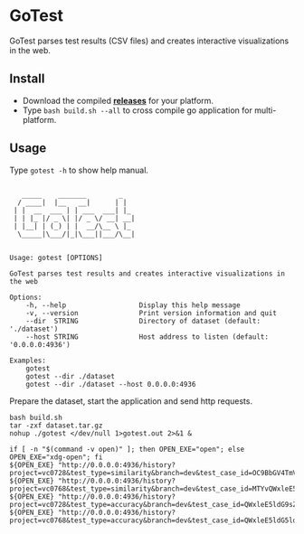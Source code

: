 # GoTest

GoTest parses test results (CSV files) and creates interactive visualizations in the web.

## Install

- Download the compiled **[releases](https://github.com/duruyao/gotest/releases)** for your platform.
- Type `bash build.sh --all` to cross compile go application for multi-platform.

## Usage

Type `gotest -h` to show help manual.

```text

   _____    _______        _
  / ____|  |__   __|      | |
 | |  __  ___ | | ___  ___| |_
 | | |_ |/ _ \| |/ _ \/ __| __|
 | |__| | (_) | |  __/\__ \ |_
  \_____|\___/|_|\___||___/\__|


Usage: gotest [OPTIONS]

GoTest parses test results and creates interactive visualizations in the web

Options:
    -h, --help                  Display this help message
    -v, --version               Print version information and quit
    --dir  STRING               Directory of dataset (default: './dataset')
    --host STRING               Host address to listen (default: '0.0.0.0:4936')

Examples:
    gotest
    gotest --dir ./dataset
    gotest --dir ./dataset --host 0.0.0.0:4936

```

Prepare the dataset, start the application and send http requests.

```shell
bash build.sh
tar -zxf dataset.tar.gz
nohup ./gotest </dev/null 1>gotest.out 2>&1 &

if [ -n "$(command -v open)" ]; then OPEN_EXE="open"; else OPEN_EXE="xdg-open"; fi
${OPEN_EXE} "http://0.0.0.0:4936/history?project=vc0728&test_type=similarity&branch=dev&test_case_id=OC9BbGV4TmV0&commit_short_sha=a25708c7"
${OPEN_EXE} "http://0.0.0.0:4936/history?project=vc0768&test_type=similarity&branch=dev&test_case_id=MTYvQWxleE5ldA==&commit_short_sha=c5dc5db1"
${OPEN_EXE} "http://0.0.0.0:4936/history?project=vc0728&test_type=accuracy&branch=dev&test_case_id=QWxleE5ldG9sZDhTdGF0aXN0aWNzU3RhdGlzdGljcw==&commit_short_sha=a25708c7"
${OPEN_EXE} "http://0.0.0.0:4936/history?project=vc0768&test_type=accuracy&branch=dev&test_case_id=QWxleE5ldG5ldzBPdXRsaWVyX1JlbW92ZU91dGxpZXJfUmVtb3ZlRXVjbGlkZWFu&commit_short_sha=c5dc5db1"

```
